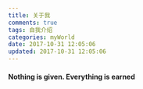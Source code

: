 ```yaml
---
title: 关于我
comments: true
tags: 自我介绍
categories: myWorld
date: 2017-10-31 12:05:06
updated: 2017-10-31 12:05:06
---
```


#### Nothing is given. Everything is earned

